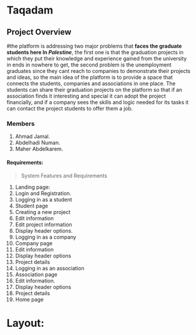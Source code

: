 # Taqadam
## Project Overview 
#the platform is addressing two major problems that **faces the graduate students here In _Palestine_**,
the first one is that the graduation projects in which they put their knowledge and experience
gained from the university in ends in nowhere to get, the second problem is the unemployment
graduates since they cant reach to companies to demonstrate their projects and ideas, so the main
idea of the platform is to provide a space that connects the students, companies and associations
in one place. The students can share their graduation projects on the platform so that if an
association finds it interesting and special it can adopt the project financially, and if a company
sees the skills and logic needed for its tasks it can contact the project students to offer them a job.
### Members
1. Ahmad Jamal.
2. Abdelhadi Numan.
3. Maher Abdelkarem.
#### Requirements:
> System Features and Requirements
1. Landing page:
2. Login and Registration.
3. Logging in as a student
4. Student page
5. Creating a new project
6. Edit information
7. Edit project information
8. Display header options.
9. Logging in as a company
10. Company page
11. Edit information
12. Display header options
13. Project details
14. Logging in as an association
15. Association page
16. Edit information.
17. Display header options
18. Project details
19. Home page
# Layout:

